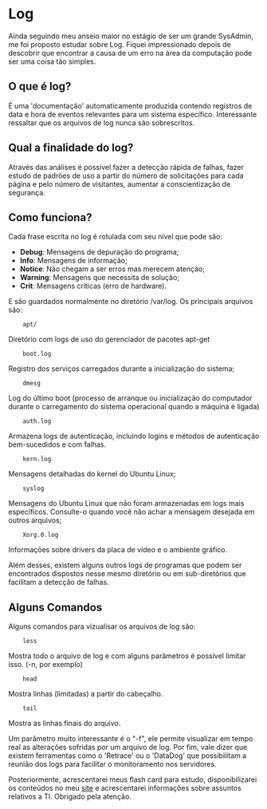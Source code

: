 # Log
Ainda seguindo meu anseio maior no estágio de ser um grande SysAdmin, me foi proposto estudar sobre Log. Fiquei impressionado depois de descobrir que encontrar a causa de um erro na área da computação pode ser uma coisa tão simples.

## O que é log?
É uma 'documentação' automaticamente produzida contendo registros de data e hora de eventos relevantes para um sistema específico. Interessante ressaltar que os arquivos de log nunca são sobrescritos.

## Qual a finalidade do log?
Através das análises é possível fazer a detecção rápida de falhas, fazer estudo de padrões de uso a partir do número de solicitações para cada página e pelo número de visitantes, aumentar a conscientização de segurança.

## Como funciona?
Cada frase escrita no log é rotulada com seu nível que pode são:
- **Debug**: Mensagens de depuração do programa;
- **Info**: Mensagens de informação;
-  **Notice**: Não chegam a ser erros mas merecem atenção;
- **Warning**: Mensagens que necessita de solução;
-  **Crit**: Mensagens críticas (erro de hardware).

E são guardados normalmente no diretório /var/log. Os principais arquivos são:
    
        apt/
Diretório com logs de uso do gerenciador de pacotes apt-get
    
        boot.log
Registro dos serviços carregados durante a inicialização do sistema;

        dmesg

Log do último boot (processo de arranque ou inicialização do computador durante o carregamento do sistema operacional quando a máquina é ligada)

        auth.log
Armazena logs de autenticação, incluindo logins e métodos de autenticação bem-sucedidos e com falhas.
    
        kern.log
Mensagens detalhadas do kernel do Ubuntu Linux;

        syslog
            
Mensagens do Ubuntu Linux que não foram armazenadas em logs mais específicos. Consulte-o quando você não achar a mensagem desejada em outros arquivos;

        Xorg.0.log
Informações sobre drivers da placa de vídeo e o ambiente gráfico.  

Além desses, existem alguns outros logs de programas que podem ser encontrados dispostos nesse mesmo diretório ou em sub-diretórios que facilitam a detecção de falhas.
    
## Alguns Comandos 
Alguns comandos para vizualisar os arquivos de log são:
    
        less
Mostra todo o arquivo de log e com alguns parâmetros é possível limitar isso. (-n, por exemplo)

        head
Mostra linhas (limitadas) a partir do cabeçalho.

        tail
Mostra as linhas finais do arquivo.

Um parâmetro muito interessante é o "-f", ele permite visualizar em tempo real as alterações sofridas por um arquivo de log. Por fim, vale dizer que existem ferramentas como o 'Retrace' ou o 'DataDog' que possibilitam a reunião dos logs para facilitar o monitoramento nos servidores. 

Posteriormente, acrescentarei meus flash card para estudo, disponibilizarei os conteúdos no meu [site](fontes.aptans.com) e acrescentarei informações sobre assuntos relativos a TI. Obrigado pela atenção.